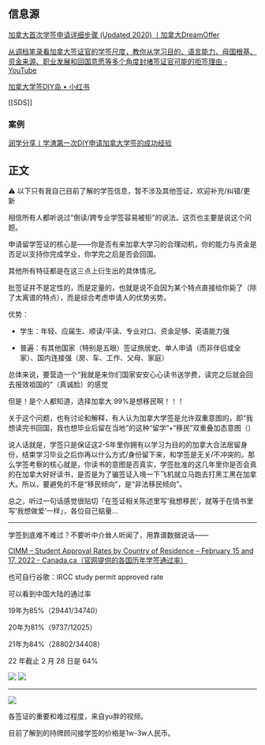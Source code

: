 ## 信息源

[加拿大首次学签申请详细步骤 (Updated 2020) 丨加拿大DreamOffer](https://www.dreamoffer.ca/canada-study-abroad-resource/diy-candian-study-permit)

[从调档笔录看加拿大签证官的学签尺度，教你从学习目的、语言能力、母国根基、资金来源、职业发展和回国意愿等多个角度封堵签证官可能的拒签理由 - YouTube](https://www.youtube.com/watch?v=DzPTPP9ZafU&list=WL&index=1)

[加拿大学签DIY岛 • 小红书](https://www.xiaohongshu.com/user/profile/5b8bcbe3a79fd200011f863a?xhsshare=CopyLink&appuid=5d447433000000001000dc9b&apptime=1662354741)

[[SDS]]

### 案例
[润学分享丨学渣第一次DIY申请加拿大学签的成功经验](https://mp.weixin.qq.com/s/9_LzAUTQGciFTZYmIHSpWA)

## 正文

⚠️ 以下只有我自己目前了解的学签信息，暂不涉及其他签证，欢迎补充/纠错/更新



相信所有人都听说过“倒读/跨专业学签容易被拒”的说法，这页也主要是说这个问题。

申请留学签证的核心是——你是否有来加拿大学习的合理动机，你的能力与资金是否足以支持你完成学业，你学完之后是否会回国。

其他所有特征都是在这三点上衍生出的具体情况。

批签证并不是定性的，而是定量的，也就是说不会因为某个特点直接给你毙了（除了太离谱的特点），而是综合考虑申请人的优势劣势。

优势：

- 学生：年轻、应届生、顺读/平读、专业对口、资金足够、英语能力强

- 普遍：有其他国家（特别是五眼）签证旅居史、单人申请（而非伴侣或全家）、国内连接强（房、车、工作、父母、家庭）

总体来说，要营造一个“我就是来你们国家安安心心读书送学费，读完之后就会回去报效祖国的”（真诚脸）的感觉

但是！是个人都知道，选择加拿大 99%是想移民啊！！！

关于这个问题，也有讨论和解释，有人认为加拿大学签是允许双重意图的，即“我想读完书回国，我也想毕业后留在当地”的这种“留学”+“移民”双重叠加态意图（）

说人话就是，学签只是保证这2-5年里你拥有以学习为目的的加拿大合法居留身份，结束学习毕业之后你再以什么方式/身份留下来，和学签是无关/不冲突的。那么学签考察的核心就是，你读书的意图是否真实，学签批准的这几年里你是否会真的在加拿大好好读书，是否是为了骗签证入境一下飞机就立马跑去打黑工黑在加拿大。所以，要避免的不是“移民倾向”，是“非法移民倾向”。

总之，听过一句话感觉很贴切「在签证相关陈述里写‘我想移民’，就等于在情书里写‘我想做爱’一样」，各位自己掂量...

---

学签到底难不难过？不要听中介耸人听闻了，用靠谱数据说话——

[CIMM – Student Approval Rates by Country of Residence – February 15 and 17, 2022 - Canada.ca（官网提供的各国历年学签通过率）](https://www.canada.ca/en/immigration-refugees-citizenship/corporate/transparency/committees/cimm-feb-15-17-2022/student-approval-rates.html)

也可自行谷歌：IRCC study permit approved rate

可以看到中国大陆的通过率

19年为85%（29441/34740）

20年为81%（9737/12025）

21年为84%（28802/34408）

22 年截止 2 月 28 日是 64%

![](https://picture-guan.oss-cn-hangzhou.aliyuncs.com/20220915143949.png)
![](https://picture-guan.oss-cn-hangzhou.aliyuncs.com/20220915144005.png)



---

![](https://cdn.jsdelivr.net/gh/Gnblink0/Picture/img/20220701094120.png)

各签证的重要和难过程度，来自yu胖的视频。



目前了解到的持牌顾问接学签的价格是1w-3w人民币。